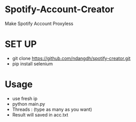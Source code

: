 # Spotify-Account-Creator
Make Spotify Account Proxyless

# SET UP
- git clone https://github.com/ndangdh/spotify-creator.git
- pip install selenium

# Usage
- use fresh ip
- python main.py
- Threads : (type as many as you want)
- Result will saved in acc.txt
